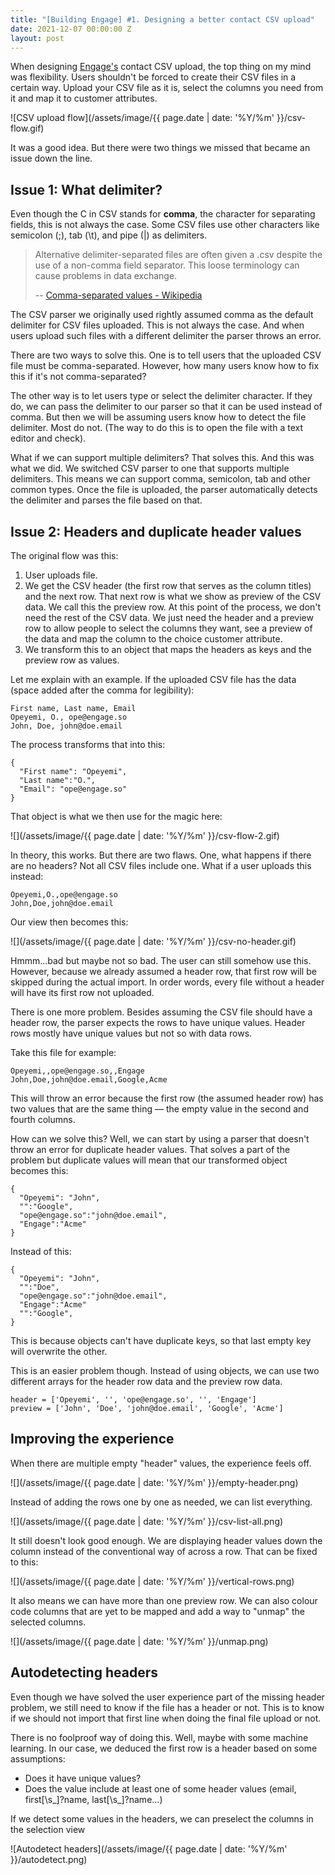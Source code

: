 ```yaml
---
title: "[Building Engage] #1. Designing a better contact CSV upload"
date: 2021-12-07 00:00:00 Z
layout: post
---
```


When designing [Engage's](https://engage.so/) contact CSV upload, the top thing on my mind was flexibility. Users shouldn't be forced to create their CSV files in a certain way. Upload your CSV file as it is, select the columns you need from it and map it to customer attributes.

![CSV upload flow](/assets/image/{{ page.date | date: '%Y/%m' }}/csv-flow.gif)

It was a good idea. But there were two things we missed that became an issue down the line. 

## Issue 1: What delimiter?

Even though the C in CSV stands for **comma**, the character for separating fields, this is not always the case. Some CSV files use other characters like semicolon (;), tab (\t), and pipe (\|) as delimiters. 

> Alternative delimiter-separated files are often given a .csv despite the use of a non-comma field separator. This loose terminology can cause problems in data exchange.   
> 
> -- [Comma-separated values - Wikipedia](https://en.wikipedia.org/wiki/Comma-separated_values)

The CSV parser we originally used rightly assumed comma as the default delimiter for CSV files uploaded. This is not always the case. And when users upload such files with a different delimiter the parser throws an error.

There are two ways to solve this. One is to tell users that the uploaded CSV file must be comma-separated. However, how many users know how to fix this if it's not comma-separated? 

The other way is to let users type or select the delimiter character. If they do, we can pass the delimiter to our parser so that it can be used instead of comma. But then we will be assuming users know how to detect the file delimiter. Most do not. (The way to do this is to open the file with a text editor and check).

What if we can support multiple delimiters? That solves this. And this was what we did. We switched CSV parser to one that supports multiple delimiters. This means we can support comma, semicolon, tab and other common types. Once the file is uploaded, the parser automatically detects the delimiter and parses the file based on that.

## Issue 2: Headers and duplicate header values

The original flow was this:

1. User uploads file.
2. We get the CSV header (the first row that serves as the column titles) and the next row. That next row is what we show as preview of the CSV data. We call this the preview row. At this point of the process, we don't need the rest of the CSV data. We just need the header and a preview row to allow people to select the columns they want, see a preview of the data and map the column to the choice customer attribute.
3. We transform this to an object that maps the headers as keys and the preview row as values.

Let me explain with an example. If the uploaded CSV file has the data (space added after the comma for legibility):

```
First name, Last name, Email
Opeyemi, O., ope@engage.so
John, Doe, john@doe.email
```

The process transforms that into this:

```
{
  "First name": "Opeyemi",
  "Last name":"O.",
  "Email": "ope@engage.so"
}
```

That object is what we then use for the magic here:

![](/assets/image/{{ page.date | date: '%Y/%m' }}/csv-flow-2.gif)

In theory, this works. But there are two flaws. One, what happens if there are no headers? Not all CSV files include one. What if a user uploads this instead:

```
Opeyemi,O.,ope@engage.so
John,Doe,john@doe.email
```

Our view then becomes this:

![](/assets/image/{{ page.date | date: '%Y/%m' }}/csv-no-header.gif)

Hmmm...bad but maybe not so bad. The user can still somehow use this. However, because we already assumed a header row, that first row will be skipped during the actual import. In order words, every file without a header will have its first row not uploaded.

There is one more problem. Besides assuming the CSV file should have a header row, the parser expects the rows to have unique values. Header rows mostly have unique values but not so with data rows.

Take this file for example:

```
Opeyemi,,ope@engage.so,,Engage
John,Doe,john@doe.email,Google,Acme
```

This will throw an error because the first row (the assumed header row) has two values that are the same thing — the empty value in the second and fourth columns.

How can we solve this? Well, we can start by using a parser that doesn't throw an error for duplicate header values. That solves a part of the problem but duplicate values will mean that our transformed object becomes this:

```
{
  "Opeyemi": "John",
  "":"Google",
  "ope@engage.so":"john@doe.email",
  "Engage":"Acme"
}
```

Instead of this:

```
{
  "Opeyemi": "John",
  "":"Doe",
  "ope@engage.so":"john@doe.email",
  "Engage":"Acme"
  "":"Google",
}
```

This is because objects can't have duplicate keys, so that last empty key will overwrite the other. 

This is an easier problem though. Instead of using objects, we can use two different arrays for the header row data and the preview row data.

```
header = ['Opeyemi', '', 'ope@engage.so', '', 'Engage']
preview = ['John', 'Doe', 'john@doe.email', 'Google', 'Acme']
```

## Improving the experience

When there are multiple empty "header" values, the experience feels off.

![](/assets/image/{{ page.date | date: '%Y/%m' }}/empty-header.png)

Instead of adding the rows one by one as needed, we can list everything.

![](/assets/image/{{ page.date | date: '%Y/%m' }}/csv-list-all.png)

It still doesn't look good enough. We are displaying header values down the column instead of the conventional way of across a row. That can be fixed to this:

![](/assets/image/{{ page.date | date: '%Y/%m' }}/vertical-rows.png)

It also means we can have more than one preview row. We can also colour code columns that are yet to be mapped and add a way to "unmap" the selected columns.

![](/assets/image/{{ page.date | date: '%Y/%m' }}/unmap.png)

## Autodetecting headers

Even though we have solved the user experience part of the missing header problem, we still need to know if the file has a header or not. This is to know if we should not import that first line when doing the final file upload or not.

There is no foolproof way of doing this. Well, maybe with some machine learning. In our case, we deduced the first row is a header based on some assumptions:

- Does it have unique values?
- Does the value include at least one of some header values (email, first[\s_]?name, last[\s_]?name…)

If we detect some values in the headers, we can preselect the columns in the selection view

![Autodetect headers](/assets/image/{{ page.date | date: '%Y/%m' }}/autodetect.png)
